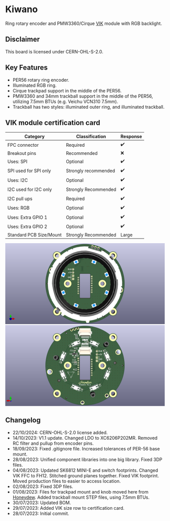 # Kiwano
Ring rotary encoder and PMW3360/Cirque [VIK](https://github.com/sadekbaroudi/vik) module with RGB backlight.

## Disclaimer
This board is licensed under CERN-OHL-S-2.0.

## Key Features
* PER56 rotary ring encoder.
* Illuminated RGB ring.
* Cirque trackpad support in the middle of the PER56.
* PMW3360 and 34mm trackball support in the middle of the PER56, utilizing 7.5mm BTUs (e.g. Veichu VCN310 7.5mm).
* Trackball has two styles: illuminated outer ring, and illuminated trackball.

## VIK module certification card

| Category                | Classification          | Response           |
| ----------------------- | ----------------------- | ------------------ |
| FPC connector           | Required                | :heavy_check_mark: |
| Breakout pins           | Recommended             | :x:                |
| Uses: SPI               | Optional                | :heavy_check_mark: |
| SPI used for SPI only   | Strongly recommended    | :heavy_check_mark: |
| Uses: I2C               | Optional                | :heavy_check_mark: |
| I2C used for I2C only   | Strongly Recommended    | :heavy_check_mark: |
| I2C pull ups            | Required                | :heavy_check_mark: |
| Uses: RGB               | Optional                | :heavy_check_mark: |
| Uses: Extra GPIO 1      | Optional                | :heavy_check_mark: |
| Uses: Extra GPIO 2      | Optional                | :heavy_check_mark: |
| Standard PCB Size/Mount | Strongly Recommended    | Large              |

![Render](Showcase/Render-F.png)
![Render](Showcase/Render-B.png)

## Changelog
* 22/10/2024: CERN-OHL-S-2.0 license added.
* 14/10/2023: V1.1 update. Changed LDO to XC6206P202MR. Removed RC filter and pullup from encoder pins.
* 18/09/2023: Fixed .gitignore file. Increased tolerances of PER-56 base mount.
* 28/08/2023: Unified component libraries into one big library. Fixed 3DP files.
* 04/08/2023: Updated SK6812 MINI-E and switch footprints. Changed VIK FFC to FH12. Stitched ground planes together. Fixed VIK footprint. Moved production files to easier to access location.
* 02/08/2023: Fixed 3DP files.
* 01/08/2023: Files for trackpad mount and knob moved here from [Honeydew](https://github.com/Ariamelon/Honeydew/). Added trackball mount STEP files, using 7.5mm BTUs.
* 30/07/2023: Updated BOM.
* 29/07/2023: Added VIK size row to certification card.
* 28/07/2023: Initial commit.
